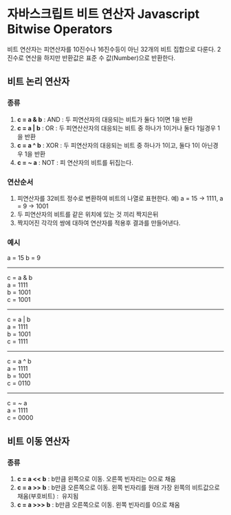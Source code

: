 # 자바스크립트 비트 연산자 Javascript Bitwise Operators

비트 연산자는 피연산자를  10진수나 16진수등이 아닌 32개의 비트 집합으로 다룬다. 2진수로 연산을 하지만 반환값은 표준 수 값(Number)으로 반환한다.

## 비트 논리 연산자

### 종류
1. **c = a & b** : AND : 두 피연산자의 대응되는 비트가 둘다 1이면 1을 반환
2. **c = a | b** : OR : 두 피연산산자의 대응되는 비트 중 하나가 1이거나 둘다 1일경우 1을 반환 
3. **c = a ^ b** : XOR : 두 피연산자의 대응되는 비트 중 하나가 1이고, 둘다 1이 아닌경우 1을 반환
4. **c = ~ a** : NOT : 피 연산자의 비트를 뒤집는다.

### 연산순서
1. 피연산자를 32비트 정수로 변환하여 비트의 나열로 표현한다. 예) a = 15 -> 1111, a = 9 -> 1001
2. 두 피연산자의 비트를 같은 위치에 있는 것 끼리 짝지은뒤
3. 짝지어진 각각의 쌍에 대하여 연산자를 적용후 결과를 만들어낸다.

### 예시
a = 15
b = 9
***
c = a & b  
a = 1111  
b = 1001  
c = 1001
***
c = a | b  
a = 1111  
b = 1001  
c = 1111
***
c = a ^ b  
a = 1111  
b = 1001  
c = 0110
***
c = ~ a  
a = 1111  
c = 0000


## 비트 이동 연산자

### 종류 
1. **c = a << b** : b만큼 왼쪽으로 이동. 오른쪽 빈자리는 0으로 채움
2. **c = a >> b** : b만큼 오른쪽으로 이동. 왼쪽 빈자리를 원래 가장 왼쪽의 비트값으로 채움(부호비트) :  유지됨
3. **c = a >>> b** : b만큼 오른쪽으로 이동. 왼쪽 빈자리를 0으로 채움


